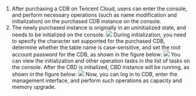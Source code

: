 1. After purchasing a CDB on Tencent Cloud, users can enter the console, and perform necessary operations (such as name modification and initialization) on the purchased CDB instance on the console.
2. The newly purchased instance is originally in an uninitialized state, and needs to be initialized on the console.
![ ](//mc.qcloudimg.com/static/img/9f2433dfd4aa74b2f7d2f0cb0c03548c/image.png)
During initialization, you need to specify the character set supported for the purchased CDB, determine whether the table name is case-sensitive, and set the root account password for the CDB, as shown in the figure below:
![ ](//mc.qcloudimg.com/static/img/fd431d0c5af5738b2809c1fb5069b0b9/image.png)
You can view the initialization and other operation tasks in the list of tasks on the console. After the CBD is initialized, CBD instance will be running, as shown in the figure below:
![ ](//mc.qcloudimg.com/static/img/94476d3d1ed3e409049285df7d90cb2a/image.png)
Now, you can log in to CDB, enter the management interface, and perform such operations as capacity and memory upgrade.

